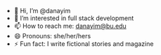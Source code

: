 - 👋 Hi, I’m @danayim
- 👀 I’m interested in full stack development 
- 📫 How to reach me: danayim@bu.edu
- 😄 Pronouns: she/her/hers
- ⚡ Fun fact: I write fictional stories and magazine 

<!---
danayim/danayim is a ✨ special ✨ repository because its `README.md` (this file) appears on your GitHub profile.
You can click the Preview link to take a look at your changes.
--->
